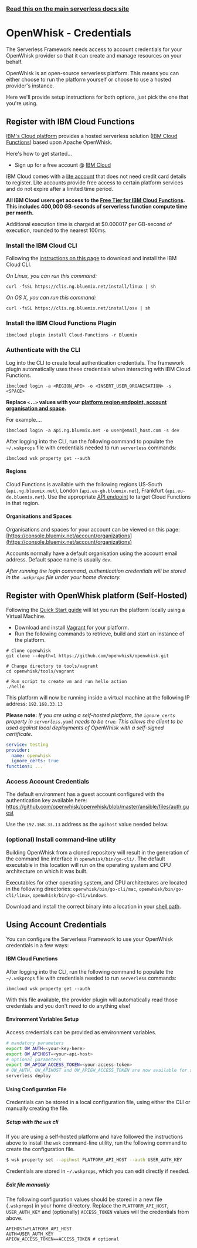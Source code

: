 <!--
title: Serverless Framework - Apache OpenWhisk Guide - Credentials
menuText: Credentials
menuOrder: 3
description: How to set up the Serverless Framework with your Apache OpenWhisk credentials
layout: Doc
-->

<!-- DOCS-SITE-LINK:START automatically generated  -->

### [Read this on the main serverless docs site](https://www.serverless.com/framework/docs/providers/openwhisk/guide/credentials)

<!-- DOCS-SITE-LINK:END -->

# OpenWhisk - Credentials

The Serverless Framework needs access to account credentials for your OpenWhisk provider so that it can create and manage resources on your behalf.

OpenWhisk is an open-source serverless platform. This means you can either choose to run the platform yourself or choose to use a hosted provider's instance.

Here we'll provide setup instructions for both options, just pick the one that you're using.

## Register with IBM Cloud Functions

[IBM's Cloud platform](https://console.bluemix.net/) provides a hosted serverless solution ([IBM Cloud Functions](https://console.bluemix.net/openwhisk/)) based upon Apache OpenWhisk.

Here's how to get started…

- Sign up for a free account @ [IBM Cloud](https://console.bluemix.net/)

IBM Cloud comes with a [lite account](https://console.bluemix.net/registration/) that does not need credit card details to register. Lite accounts provide free access to certain platform services and do not expire after a limited time period.

**All IBM Cloud users get access to the [Free Tier for IBM Cloud Functions](https://console.ng.bluemix.net/openwhisk/learn/pricing). This includes 400,000 GB-seconds of serverless function compute time per month.**

Additional execution time is charged at \$0.000017 per GB-second of execution, rounded to the nearest 100ms.

### Install the IBM Cloud CLI

Following the [instructions on this page](https://console.bluemix.net/docs/cli/index.html#overview) to download and install the IBM Cloud CLI.

_On Linux, you can run this command:_

```
curl -fsSL https://clis.ng.bluemix.net/install/linux | sh
```

_On OS X, you can run this command:_

```
curl -fsSL https://clis.ng.bluemix.net/install/osx | sh
```

### Install the IBM Cloud Functions Plugin

```
ibmcloud plugin install Cloud-Functions -r Bluemix
```

### Authenticate with the CLI

Log into the CLI to create local authentication credentials. The framework plugin automatically uses these credentials when interacting with IBM Cloud Functions.

```
ibmcloud login -a <REGION_API> -o <INSERT_USER_ORGANISATION> -s <SPACE>
```

**Replace `<..>` values with your [platform region endpoint, account organisation and space](https://console.bluemix.net/docs/account/orgs_spaces.html#orgsspacesusers).**

For example....

```
ibmcloud login -a api.ng.bluemix.net -o user@email_host.com -s dev
```

After logging into the CLI, run the following command to populate the `~/.wskprops` file with credentials needed to run `serverless` commands:

```
ibmcloud wsk property get --auth
```

#### Regions

Cloud Functions is available with the following regions US-South (`api.ng.bluemix.net`), London (`api.eu-gb.bluemix.net`), Frankfurt (`api.eu-de.bluemix.net`). Use the appropriate [API endpoint](https://console.bluemix.net/docs/overview/ibm-cloud.html#ov_intro_reg) to target Cloud Functions in that region.

#### Organisations and Spaces

Organisations and spaces for your account can be viewed on this page: [https://console.bluemix.net/account/organizations](https://console.bluemix.net/account/organizations)

Accounts normally have a default organisation using the account email address. Default space name is usually `dev`.

_After running the login command, authentication credentials will be stored in the `.wskprops` file under your home directory._

## Register with OpenWhisk platform (Self-Hosted)

Following the [Quick Start guide](https://github.com/openwhisk/openwhisk#quick-start) will let you run the platform locally using a Virtual Machine.

- Download and install [Vagrant](https://www.vagrantup.com/) for your platform.
- Run the following commands to retrieve, build and start an instance of the platform.

```
# Clone openwhisk
git clone --depth=1 https://github.com/openwhisk/openwhisk.git

# Change directory to tools/vagrant
cd openwhisk/tools/vagrant

# Run script to create vm and run hello action
./hello
```

This platform will now be running inside a virtual machine at the following IP address: `192.168.33.13`

**Please note:** _If you are using a self-hosted platform, the `ignore_certs` property in `serverless.yaml` needs to be `true`. This allows the client to be used against local deployments of OpenWhisk with a self-signed certificate._

```yaml
service: testing
provider:
  name: openwhisk
  ignore_certs: true
functions: ...
```

### Access Account Credentials

The default environment has a guest account configured with the authentication key available here: https://github.com/openwhisk/openwhisk/blob/master/ansible/files/auth.guest

Use the `192.168.33.13` address as the `apihost` value needed below.

### (optional) Install command-line utility

Building OpenWhisk from a cloned repository will result in the generation of the command line interface in `openwhisk/bin/go-cli/`. The default executable in this location will run on the operating system and CPU architecture on which it was built.

Executables for other operating system, and CPU architectures are located in the following directories: `openwhisk/bin/go-cli/mac`, `openwhisk/bin/go-cli/linux`, `openwhisk/bin/go-cli/windows`.

Download and install the correct binary into a location in your [shell path](http://unix.stackexchange.com/questions/26047/how-to-correctly-add-a-path-to-path).

## Using Account Credentials

You can configure the Serverless Framework to use your OpenWhisk credentials in a few ways:

#### IBM Cloud Functions

After logging into the CLI, run the following command to populate the `~/.wskprops` file with credentials needed to run `serverless` commands:

```
ibmcloud wsk property get --auth
```

With this file available, the provider plugin will automatically read those credentials and you don't need to do anything else!

#### Environment Variables Setup

Access credentials can be provided as environment variables.

```bash
# mandatory parameters
export OW_AUTH=<your-key-here>
export OW_APIHOST=<your-api-host>
# optional parameters
export OW_APIGW_ACCESS_TOKEN=<your-access-token>
# OW_AUTH, OW_APIHOST and OW_APIGW_ACCESS_TOKEN are now available for serverless to use
serverless deploy
```

#### Using Configuration File

Credentials can be stored in a local configuration file, using either the CLI or manually creating the file.

##### Setup with the `wsk` cli

If you are using a self-hosted platform and have followed the instructions above to install the `wsk` command-line utility, run the following command to create the configuration file.

```bash
$ wsk property set --apihost PLATFORM_API_HOST --auth USER_AUTH_KEY
```

Credentials are stored in `~/.wskprops`, which you can edit directly if needed.

##### Edit file manually

The following configuration values should be stored in a new file (`.wskprops`) in your home directory. Replace the `PLATFORM_API_HOST`, `USER_AUTH_KEY` and (optionally) `ACCESS_TOKEN` values will the credentials from above.

```
APIHOST=PLATFORM_API_HOST
AUTH=USER_AUTH_KEY
APIGW_ACCESS_TOKEN==ACCESS_TOKEN # optional
```

